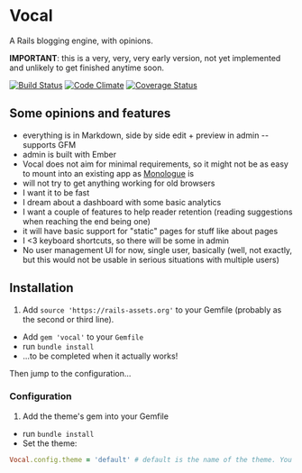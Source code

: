 # Vocal

A Rails blogging engine, with opinions.

**IMPORTANT**: this is a very, very, very early version, not yet implemented and unlikely to get finished anytime soon.

[![Build Status](http://img.shields.io/travis/jipiboily/vocal/master.svg?style=flat)](https://travis-ci.org/jipiboily/vocal)
[![Code Climate](http://img.shields.io/codeclimate/github/jipiboily/vocal.svg?style=flat)](https://codeclimate.com/github/jipiboily/vocal.png)
[![Coverage Status](http://img.shields.io/coveralls/jipiboily/vocal.svg?style=flat)](https://coveralls.io/r/jipiboily/vocal)

## Some opinions and features

- everything is in Markdown, side by side edit + preview in admin
-- supports GFM
- admin is built with Ember
- Vocal does not aim for minimal requirements, so it might not be as easy to mount into an existing app as [Monologue](https://github.com/jipiboily/monologue) is
- will not try to get anything working for old browsers
- I want it to be fast
- I dream about a dashboard with some basic analytics
- I want a couple of features to help reader retention (reading suggestions when reaching the end being one)
- it will have basic support for "static" pages for stuff like about pages
- I <3 keyboard shortcuts, so there will be some in admin
- No user management UI for now, single user, basically (well, not exactly, but this would not be usable in serious situations with multiple users)

## Installation

1. Add `source 'https://rails-assets.org'` to your Gemfile (probably as the second or third line).
- Add `gem 'vocal'` to your `Gemfile`
- run `bundle install`
- ...to be completed when it actually works!

Then jump to the configuration...

### Configuration
1. Add the theme's gem into your Gemfile
- run `bundle install`
- Set the theme:
```ruby
Vocal.config.theme = 'default' # default is the name of the theme. You
```
